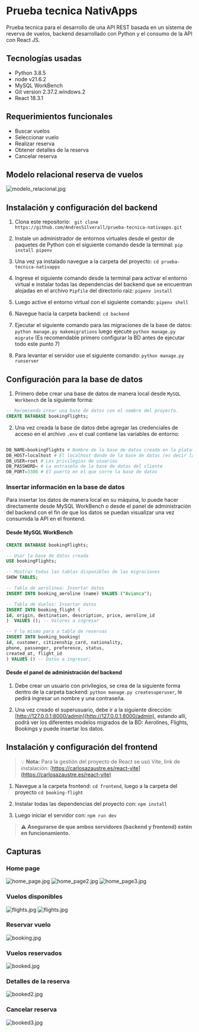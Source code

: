 # Prueba tecnica NativApps
Prueba tecnica para el desarrollo de una API REST basada en un sistema de reverva de vuelos, backend desarrollado con Python y el consumo de la API con React JS.


## Tecnologías usadas
- Python 3.8.5
- node v21.6.2
- MySQL WorkBench
- Git version 2.37.2.windows.2
- React 18.3.1


## Requerimientos funcionales
- Buscar vuelos
- Seleccionar vuelo
- Realizar reserva
- Obtener detalles de la reserva
- Cancelar reserva

## Modelo relacional reserva de vuelos
<img src="assets/modelo_relacional.jpg" alt="modelo_relacional.jpg">


## Instalación y configuración del backend

1. Clona este repositorio: ` git clone https://github.com/AndresSilverall/prueba-tecnica-nativapps.git`

2. Instale un administrador de entornos virtuales desde el gestor de paquetes de Python con el siguiente comando desde la terminal:  `pip install pipenv`

3. Una vez ya instalado navegue a la carpeta del proyecto: `cd prueba-tecnica-nativapps`

4. Ingrese el siguiente comando desde la terminal para activar el entorno virtual e instalar todas las dependencias del backend que se encuentran alojadas en el archivo `Pipfile` del directorio raiz: `pipenv install`

5. Luego active el entorno virtual con el siguiente comando: `pipenv shell`

6. Navegue hacia la carpeta backend: `cd backend`

7. Ejecutar el siguiente comando para las migraciones de la base de datos: `python manage.py makemigrations` luego ejecute `python manage.py migrate` (Es recomendable primero configurar la BD antes de ejecutar todo este punto 7)

8. Para levantar el servidor use el siguiente comando: `python manage.py runserver`


## Configuración para la base de datos

1. Primero debe crear una base de datos de manera local desde `MySQL Workbench` de la siguiente forma:

```sql
-- Recomiendo crear una base de datos con el nombre del proyecto.
CREATE DATABASE bookingFlights;

```
2. Una vez creada la base de datos debe agregar las credenciales de acceso en el archivo `.env` el cual contiene las variables de entorno:

```python

DB_NAME=bookingFlights # Nombre de la base de datos creada en la plataforma del usuario.
DB_HOST=localhost # El localhost donde de la base de datos (es decir la maquina en la que corre la db)
DB_USER=root # Los privilegios de usuarios
DB_PASSWORD= # La ontraseña de la base de datos del cliente
DB_PORT=3306 # El puerto en el que corre la base de datos

```

### Insertar información en la base de datos

Para insertar los datos de manera local en su máquina, lo puede hacer directamente desde MySQL WorkBench o desde el panel de administración del backend con el fin de que los datos se puedan visualizar una vez consumida la API en el frontend.

#### Desde MySQL WorkBench

```sql
CREATE DATABASE bookingFlights;

-- Usar la base de datos creada
USE bookingFlights;

-- Mostrar todas las tablas disponibles de las migraciones
SHOW TABLES;

-- Tabla de aerolinea: Insertar datos
INSERT INTO booking_aeroline (name) VALUES ("Avianca");

-- Tabla de Vuelos: Insertar datos
INSERT INTO booking_flight (
id, origin, destination, description, price, aeroline_id
)  VALUES (); -- Valores a ingresar

-- Y lo mismo para a tabla de reservas
INSERT INTO booking_booking(
id, customer, citizenship_card, nationality, 
phone, passenger, preference, status,
created_at, flight_id
) VALUES () -- Datos a ingresar;

```

#### Desde el panel de administración del backend

1. Debe crear un usuario con privilegios, se crea de la siguiente forma dentro de la carpeta backend: `python manage.py createsuperuser`, le pedirá ingresar un nombre y una contraseña.

2. Una vez creado el superusuario, debe ir a la siguiente dirección: [http://127.0.0.1:8000/admin](http://127.0.0.1:8000/admin),  estando allí, podrá ver los diferentes modelos migrados de la BD: Aerolines, Flights, Bookings y puede insertar los datos.



## Instalación y configuración del frontend

> 💡 **Nota:** Para la gestión del proyecto de React se usó Vite, link de instalación: [https://carlosazaustre.es/react-vite](https://carlosazaustre.es/react-vite)


1. Navegue a la carpeta frontend: `cd frontend`, luego a la carpeta del proyecto `cd booking-flight`

2. Instalar todas las dependencias del proyecto con: `npm install`

3. Luego iniciar el servidor con: `npm run dev`

> **⚠️ Asegurarse de que ambos servidores (backend y frontend) estén en funcionamiento.**


## Capturas

### Home page
<img src="assets/home_page1.png" alt="home_page.jpg">
<img src="assets/home_page2.png" alt="home_page2.jpg">
<img src="assets/home_page3png.png" alt="home_page3.jpg">

### Vuelos disponibles
<img src="assets/flights.png" alt="flights.jpg">
<img src="assets/flights2.png" alt="flights.jpg">

### Reservar vuelo
<img src="assets/booking.png" alt="booking.jpg">

### Vuelos reservados
<img src="assets/booked.png" alt="booked.jpg">

### Detalles de la reserva
<img src="assets/booked2.png" alt="booked2.jpg">

### Cancelar reserva
<img src="assets/booked3.png" alt="booked3.jpg">
